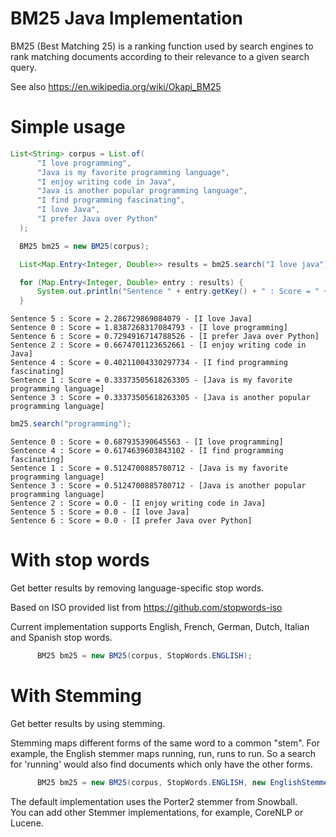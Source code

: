 # BM25 Java Implementation

BM25 (Best Matching 25) is a ranking function used by search engines to rank matching documents according to their relevance to a given search query.

See also https://en.wikipedia.org/wiki/Okapi_BM25

# Simple usage

```java
List<String> corpus = List.of(
      "I love programming",
      "Java is my favorite programming language",
      "I enjoy writing code in Java",
      "Java is another popular programming language",
      "I find programming fascinating",
      "I love Java",
      "I prefer Java over Python"
  );

  BM25 bm25 = new BM25(corpus);

  List<Map.Entry<Integer, Double>> results = bm25.search("I love java");

  for (Map.Entry<Integer, Double> entry : results) {
      System.out.println("Sentence " + entry.getKey() + " : Score = " + entry.getValue() + " - [" + corpus.get(entry.getKey()) + "]");
  }
```

```
Sentence 5 : Score = 2.286729869084079 - [I love Java]
Sentence 0 : Score = 1.8387268317084793 - [I love programming]
Sentence 6 : Score = 0.7294916714788526 - [I prefer Java over Python]
Sentence 2 : Score = 0.6674701123652661 - [I enjoy writing code in Java]
Sentence 4 : Score = 0.40211004330297734 - [I find programming fascinating]
Sentence 1 : Score = 0.33373505618263305 - [Java is my favorite programming language]
Sentence 3 : Score = 0.33373505618263305 - [Java is another popular programming language]
```

```Java
bm25.search("programming");
```

```
Sentence 0 : Score = 0.687935390645563 - [I love programming]
Sentence 4 : Score = 0.6174639603843102 - [I find programming fascinating]
Sentence 1 : Score = 0.5124700885780712 - [Java is my favorite programming language]
Sentence 3 : Score = 0.5124700885780712 - [Java is another popular programming language]
Sentence 2 : Score = 0.0 - [I enjoy writing code in Java]
Sentence 5 : Score = 0.0 - [I love Java]
Sentence 6 : Score = 0.0 - [I prefer Java over Python]
```

# With stop words 

Get better results by removing language-specific stop words. 

Based on ISO provided list from https://github.com/stopwords-iso 

Current implementation supports English, French, German, Dutch, Italian and Spanish stop words.

```Java
      BM25 bm25 = new BM25(corpus, StopWords.ENGLISH);
```

# With Stemming

Get better results by using stemming. 

Stemming maps different forms of the same word to a common "stem". 
For example, the English stemmer maps running, run, runs to run. 
So a search for 'running' would also find documents which only have the other forms.

```Java
      BM25 bm25 = new BM25(corpus, StopWords.ENGLISH, new EnglishStemmer());
```

The default implementation uses the Porter2 stemmer from Snowball.  
You can add other Stemmer implementations, for example, CoreNLP or Lucene.

